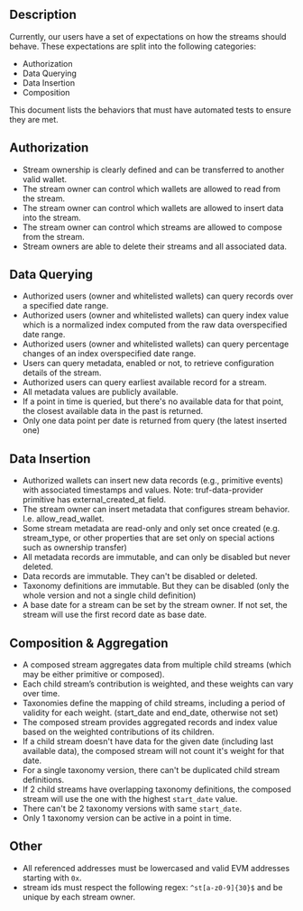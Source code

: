 ## Description

Currently, our users have a set of expectations on how the streams should behave. These expectations are split into the following categories:

- Authorization
- Data Querying
- Data Insertion
- Composition

This document lists the behaviors that must have automated tests to ensure they are met.

## Authorization

- Stream ownership is clearly defined and can be transferred to another valid wallet.
- The stream owner can control which wallets are allowed to read from the stream.
- The stream owner can control which wallets are allowed to insert data into the stream.
- The stream owner can control which streams are allowed to compose from the stream.
- Stream owners are able to delete their streams and all associated data.

## Data Querying

- Authorized users (owner and whitelisted wallets) can query records over a specified date range.
- Authorized users (owner and whitelisted wallets) can query index value which is a normalized index computed from the raw data overspecified date range.
- Authorized users (owner and whitelisted wallets) can query percentage changes of an index overspecified date range.
- Users can query metadata, enabled or not, to retrieve configuration details of the stream.
- Authorized users can query earliest available record for a stream.
- All metadata values are publicly available.
- If a point in time is queried, but there's no available data for that point, the closest available data in the past is returned.
- Only one data point per date is returned from query (the latest inserted one)

## Data Insertion

- Authorized wallets can insert new data records (e.g., primitive events) with associated timestamps and values.
    Note: truf-data-provider primitive has external_created_at field.
- The stream owner can insert metadata that configures stream behavior. I.e. allow_read_wallet.
- Some stream metadata are read-only and only set once created (e.g. stream_type, or other properties that are set only on special actions such as ownership transfer)
- All metadata records are immutable, and can only be disabled but never deleted.
- Data records are immutable. They can't be disabled or deleted.
- Taxonomy definitions are immutable. But they can be disabled (only the whole version and not a single child definition)
- A base date for a stream can be set by the stream owner. If not set, the stream will use the first record date as base date.


## Composition & Aggregation

- A composed stream aggregates data from multiple child streams (which may be either primitive or composed).
- Each child stream’s contribution is weighted, and these weights can vary over time.
- Taxonomies define the mapping of child streams, including a period of validity for each weight. (start_date and end_date, otherwise not set)
- The composed stream provides aggregated records and index value based on the weighted contributions of its children.
- If a child stream doesn't have data for the given date (including last available data), the composed stream will not count it's weight for that date.
- For a single taxonomy version, there can't be duplicated child stream definitions.
- If 2 child streams have overlapping taxonomy definitions, the composed stream will use the one with the highest `start_date` value.
- There can't be 2 taxonomy versions with same `start_date`.
- Only 1 taxonomy version can be active in a point in time.

## Other

- All referenced addresses must be lowercased and valid EVM addresses starting with `0x`.
- stream ids must respect the following regex: `^st[a-z0-9]{30}$` and be unique by each stream owner.